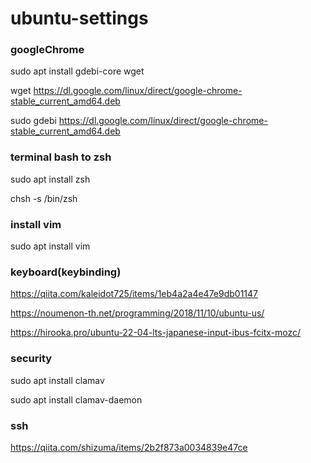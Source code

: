 # ubuntu-settings

### googleChrome
sudo apt install gdebi-core wget

wget https://dl.google.com/linux/direct/google-chrome-stable_current_amd64.deb

sudo gdebi https://dl.google.com/linux/direct/google-chrome-stable_current_amd64.deb

### terminal bash to zsh
sudo apt install zsh

chsh -s /bin/zsh

### install vim
sudo apt install vim

### keyboard(keybinding)
https://qiita.com/kaleidot725/items/1eb4a2a4e47e9db01147

https://noumenon-th.net/programming/2018/11/10/ubuntu-us/

https://hirooka.pro/ubuntu-22-04-lts-japanese-input-ibus-fcitx-mozc/

### security
sudo apt install clamav

sudo apt install clamav-daemon

### ssh
https://qiita.com/shizuma/items/2b2f873a0034839e47ce
